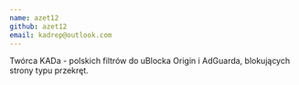 ```yaml
---
name: azet12
github: azet12
email: kadrep@outlook.com
---
```

Twórca KADa - polskich filtrów do uBlocka Origin i AdGuarda, blokujących strony typu przekręt.
